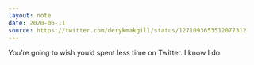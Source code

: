 ```yaml
---
layout: note
date: 2020-06-11 
source: https://twitter.com/derykmakgill/status/1271093653512077312
---
```


You’re going to wish you’d spent less time on Twitter. I know I do.
